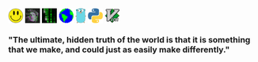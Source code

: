 <!--
**wllclngn/wllclngn** is a ✨ _special_ ✨ repository because its `README.md` appears on your GitHub profile.
-->

### <img src='https://raw.githubusercontent.com/wllclngn/wllclngn/main/ah-smiley-SMALL.png' width="30" height="30" /> <img src='https://raw.githubusercontent.com/wllclngn/wllclngn/main/vapor-small.gif' width="30" height="30" /> <img src='https://raw.githubusercontent.com/wllclngn/wllclngn/main/matrix-rain.gif' width="30" height="30" /> <img src='https://raw.githubusercontent.com/wllclngn/wllclngn/main/Earth.gif' width="30" height="30" /> <img src='https://raw.githubusercontent.com/wllclngn/wllclngn/main/golang-gopher-small.png' height="30" />  <img src='https://raw.githubusercontent.com/wllclngn/wllclngn/main/python-small.png' width="30" height="30" />  <img src='https://raw.githubusercontent.com/wllclngn/wllclngn/main/vim-logo.png' width="30" height="30" /><br /> <br />"The ultimate, hidden truth of the world is that it is something that we make, and could just as easily make differently." 

<!--
<br /><br /><font size = "7">Computer Science graduate</font>
-->
